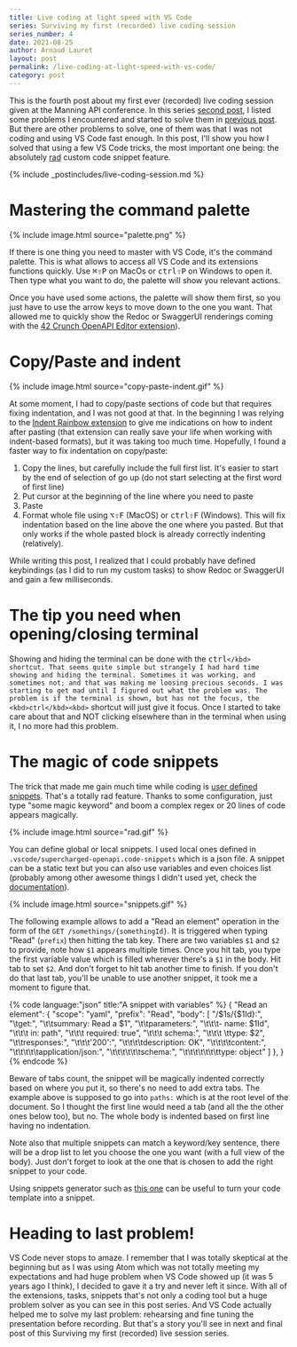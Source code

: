 ```yaml
---
title: Live coding at light speed with VS Code
series: Surviving my first (recorded) live coding session
series_number: 4
date: 2021-08-25
author: Arnaud Lauret
layout: post
permalink: /live-coding-at-light-speed-with-vs-code/
category: post
---
```


This is the fourth post about my first ever (recorded) live coding session given at the Manning API conference.
In this series [second post](/preparing-session-content-and-realizing-its-not-working-well/), I listed some problems I encountered and started to solve them in [previous post](/slide-deck-like-live-coding-with-titles-and-speaker-s-notes-using-obs-and-vs-code/).
But there are other problems to solve, one of them was that I was not coding and using VS Code fast enough.
In this post, I'll show you how I solved that using a few VS Code tricks, the most important one being: the absolutely [rad](https://aarongilbreath.medium.com/a-brief-history-of-the-word-rad-972a989617c8) custom code snippet feature.
<!--more-->

{% include _postincludes/live-coding-session.md %}

# Mastering the command palette

{% include image.html source="palette.png" %}

If there is one thing you need to master with VS Code, it's the command palette.
This is what allows to access all VS Code and its extensions functions quickly.
Use <kbd>⌘</kbd><kbd>⇧</kbd><kbd>P</kbd> on MacOs or <kbd>ctrl</kbd><kbd>⇧</kbd><kbd>P</kbd> on Windows to open it.
Then type what you want to do, the palette will show you relevant actions.

Once you have used some actions, the palette will show them first, so you just have to use the arrow keys to move down to the one you want.
That allowed me to quickly show the Redoc or SwaggerUI renderings coming with the [42 Crunch OpenAPI Editor extension](https://marketplace.visualstudio.com/items?itemName=42Crunch.vscode-openapi)).

# Copy/Paste and indent

{% include image.html source="copy-paste-indent.gif" %}

At some moment, I had to copy/paste sections of code but that requires fixing indentation, and I was not good at that.
In the beginning I was relying to the [Indent Rainbow extension](https://marketplace.visualstudio.com/items?itemName=oderwat.indent-rainbow) to give me indications on how to indent after pasting (that extension can really save your life when working with indent-based formats), but it was taking too much time.
Hopefully, I found a faster way to fix indentation on copy/paste:

1. Copy the lines, but carefully include the full first list. It's easier to start by the end of selection of go up (do not start selecting at the first word of first line)
1. Put cursor at the beginning of the line where you need to paste
1. Paste
1. Format whole file using <kbd>⌥</kbd><kbd>⇧</kbd><kbd>F</kbd> (MacOS) or <kbd>ctrl</kbd><kbd>⇧</kbd><kbd>F</kbd> (Windows). This will fix indentation based on the line above the one where you pasted. But that only works if the whole pasted block is already correctly indenting (relatively).

While writing this post, I realized that I could probably have defined keybindings (as I did to run my custom tasks) to show Redoc or SwaggerUI and gain a few milliseconds.

# The tip you need when opening/closing terminal

Showing and hiding the terminal can be done with the <kbd>ctrl</kbd><kbd>`</kbd> shortcut.
That seems quite simple but strangely I had hard time showing and hiding the terminal.
Sometimes it was working, and sometimes not; and that was making me loosing precious seconds.
I was starting to get mad until I figured out what the problem was.
The problem is if the terminal is shown, but has not the focus, the <kbd>ctrl</kbd><kbd>`</kbd> shortcut will just give it focus. 
Once I started to take care about that and NOT clicking elsewhere than in the terminal when using it, I no more had this problem.

# The magic of code snippets

The trick that made me gain much time while coding is [user defined snippets](https://code.visualstudio.com/docs/editor/userdefinedsnippets).
That's a totally rad feature.
Thanks to some configuration, just type "some magic keyword" and boom a complex regex or 20 lines of code appears magically.

{% include image.html source="rad.gif" %}

You can define global or local snippets.
I used local ones defined in `.vscode/supercharged-openapi.code-snippets` which is a json file.
A snippet can be a static text but you can also use variables and even choices list (probably among other awesome things I didn't used yet, check the [documentation](https://code.visualstudio.com/docs/editor/userdefinedsnippets)).

{% include image.html source="snippets.gif" %}

The following example allows to add a "Read an element" operation in the form of the `GET /somethings/{somethingId}`.
It is triggered when typing "Read" (`prefix`) then hitting the tab key.
There are two variables `$1` and `$2` to provide, note how `$1` appears multiple times.
Once you hit tab, you type the first variable value which is filled wherever there's a `$1` in the body.
Hit tab to set `$2`.
And don't forget to hit tab another time to finish.
If you don't do that last tab, you'll be unable to use another snippet, it took me a moment to figure that.  

{% code language:"json" title:"A snippet with variables" %}
{
	"Read an element": {
		"scope": "yaml",
		"prefix": "Read",
		"body": [
			"/$1s/{$1Id}:",
			"\tget:",
			"\t\tsummary: Read a $1",
			"\t\tparameters:",
			"\t\t\t- name: $1Id",
			"\t\t\t  in: path",
			"\t\t\t  required: true",
			"\t\t\t  schema:",
			"\t\t\t  \ttype: $2",
			"\t\tresponses:",
			"\t\t\t'200':",
			"\t\t\t\tdescription: OK",
			"\t\t\t\tcontent:",
			"\t\t\t\t\tapplication/json:",
			"\t\t\t\t\t\tschema:",
			"\t\t\t\t\t\t\ttype: object"
		]
	},
}
{% endcode %}

Beware of tabs count, the snippet will be magically indented correctly based on where you put it, so there's no need to add extra tabs.
The example above is supposed to go into `paths:` which is at the root level of the document.
So I thought the first line would need a tab (and all the the other ones below too), but no.
The whole body is indented based on first line having no indentation.

Note also that multiple snippets can match a keyword/key sentence, there will be a drop list to let you choose the one you want (with a full view of the body).
Just don't forget to look at the one that is chosen to add the right snippet to your code.

Using snippets generator such as [this one](https://snippet-generator.app/?description=&tabtrigger=&snippet=&mode=vscode) can be useful to turn your code template into a snippet.

# Heading to last problem!

VS Code never stops to amaze.
I remember that I was totally skeptical at the beginning but as I was using Atom which was not totally meeting my expectations and had huge problem when VS Code showed up (it was 5 years ago I think), I decided to gave it a try and never left it since. 
With all of the extensions, tasks, snippets that's not only a coding tool but a huge problem solver as you can see in this post series.
And VS Code actually helped me to solve my last problem: rehearsing and fine tuning the presentation before recording.
But that's a story you'll see in next and final post of this Surviving my first (recorded) live session series.